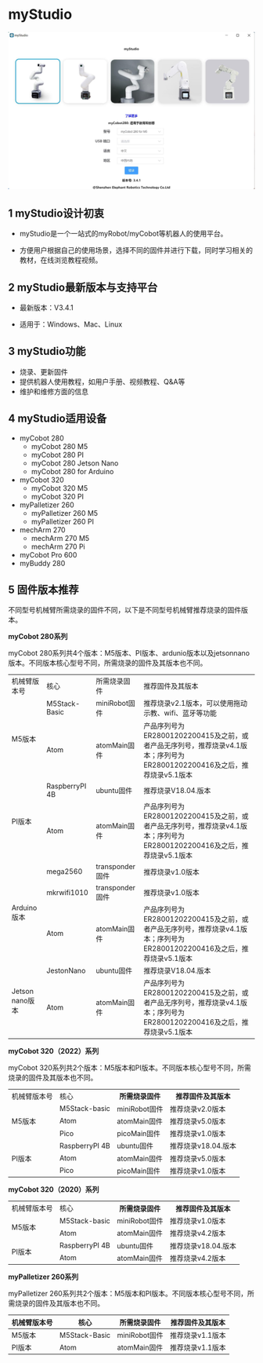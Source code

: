 # myStudio

![TOOL](../../resources/7-BasicFunctionApplication/7.1/7.1-1.png)

## 1 myStudio设计初衷

- myStudio是一个一站式的myRobot/myCobot等机器人的使用平台。

- 方便用户根据自己的使用场景，选择不同的固件并进行下载，同时学习相关的教材，在线浏览教程视频。

## 2 myStudio最新版本与支持平台

- 最新版本：V3.4.1

- 适用于：Windows、Mac、Linux

## 3 myStudio功能

- 烧录、更新固件
- 提供机器人使用教程，如用户手册、视频教程、Q&A等
- 维护和维修方面的信息

## 4 myStudio适用设备

- myCobot 280
  - myCobot 280 M5
  - myCobot 280 PI
  - myCobot 280 Jetson Nano
  - myCobot 280 for Arduino 
- myCobot 320
  - myCobot 320 M5
  - myCobot 320 PI 
- myPalletizer 260
  - myPalletizer 260 M5
  - myPalletizer 260 PI 
- mechArm 270
  - mechArm 270 M5
  - mechArm 270 Pi
- myCobot Pro 600 
- myBuddy 280

## 5 固件版本推荐

不同型号机械臂所需烧录的固件不同，以下是不同型号机械臂推荐烧录的固件版本。

**myCobot 280系列**

myCobot 280系列共4个版本：M5版本、PI版本、ardunio版本以及jetsonnano版本。不同版本核心型号不同，所需烧录的固件及其版本也不同。

<table>
<tr>
	<td>机械臂版本号</td>
    <td>核心</td>
    <td>所需烧录固件</td>
    <td>推荐固件及其版本</td>
</tr>
<tr>
	<td rowspan='2'>M5版本</td>
    <td>M5Stack-Basic</td>
    <td>miniRobot固件</td>
    <td>推荐烧录v2.1版本，可以使用拖动示教、wifi、蓝牙等功能</td>
</tr>
<tr>
	<td>Atom</td>
    <td>atomMain固件</td>
    <td>产品序列号为ER28001202200415及之前，或者产品无序列号，推荐烧录v4.1版本；序列号为ER28001202200416及之后，推荐烧录v5.1版本</td>
</tr>
<tr>
	<td rowspan='2'>PI版本</td>
	<td>RaspberryPI 4B</td>
	<td>ubuntu固件</td>
	<td>推荐烧录V18.04.版本</td>
</tr>
<tr>
	<td>Atom</td>
	<td>atomMain固件</td>
	<td>产品序列号为ER28001202200415及之前，或者产品无序列号，推荐烧录v4.1版本；序列号为ER28001202200416及之后，推荐烧录v5.1版本</td>
</tr>
<tr>
	<td rowspan='3'>Arduino版本</td>
	<td>mega2560</td>
	<td>transponder固件</td>
	<td>推荐烧录v1.0版本</td>
</tr>
	<td>mkrwifi1010</td>
	<td>transponder固件</td>
	<td>推荐烧录v1.0版本</td>
</tr>
<tr>
	<td>Atom</td>
	<td>atomMain固件</td>
	<td>产品序列号为ER28001202200415及之前，或者产品无序列号，推荐烧录v4.1版本；序列号为ER28001202200416及之后，推荐烧录v5.1版本</td>
</tr>
<tr>
	<td rowspan='2'>Jetson nano版本</td>
	<td>JestonNano</td>
	<td>ubuntu固件</td>
	<td>推荐烧录V18.04.版本</td>
</tr>
<tr>
	<td>Atom</td>
	<td>atomMain固件</td>
	<td>产品序列号为ER28001202200415及之前，或者产品无序列号，推荐烧录v4.1版本；序列号为ER28001202200416及之后，推荐烧录v5.1版本</td>
</tr>
</table>


**myCobot 320（2022）系列**

myCobot 320系列共2个版本：M5版本和PI版本。不同版本核心型号不同，所需烧录的固件及其版本也不同。

<table>
<tr>
	<td>机械臂版本号</td>
    <td>核心</td>
    <th>所需烧录固件</th>
    <th>推荐固件及其版本</th>
</tr>
<tr>
	<td rowspan='3'>M5版本</td>
    <td>M5Stack-basic</td>
    <td>miniRobot固件</td>
    <td>推荐烧录v2.0版本</td>
</tr>
<tr>
	<td>Atom</td>
	<td>atomMain固件</td>
	<td>推荐烧录v5.0版本</td>
</tr>
<tr>
	<td>Pico</td>
	<td>picoMain固件</td>
	<td>推荐烧录v1.0版本</td>
</tr>
<tr>
	<td rowspan='3'>PI版本</td>
	<td>RaspberryPI 4B</td>
	<td>ubuntu固件</td>
	<td>推荐烧录v18.04.版本</td>
</tr>
<tr>
	<td>Atom</td>
	<td>atomMain固件</td>
	<td>推荐烧录v5.0版本</td>
</tr>
<tr>
	<td>Pico</td>
	<td>picoMain固件</td>
	<td>推荐烧录v1.0版本</td>
</tr>
</table>

**myCobot 320（2020）系列**

<table>
<tr>
	<td>机械臂版本号</td>
    <td>核心</td>
    <th>所需烧录固件</th>
    <th>推荐固件及其版本</th>
</tr>
<tr>
	<td rowspan='2'>M5版本</td>
    <td>M5Stack-basic</td>
    <td>miniRobot固件</td>
    <td>推荐烧录v1.0版本</td>
</tr>
<tr>
	<td>Atom</td>
	<td>atomMain固件</td>
	<td>推荐烧录v4.2版本</td>
</tr>
<tr>
	<td rowspan='2'>PI版本</td>
	<td>RaspberryPI 4B</td>
	<td>ubuntu固件</td>
	<td>推荐烧录v18.04.版本</td>
</tr>
<tr>
	<td>Atom</td>
	<td>atomMain固件</td>
	<td>推荐烧录v4.2版本</td>
</tr>
</table>


**myPalletizer 260系列**

myPalletizer 260系列共2个版本：M5版本和PI版本。不同版本核心型号不同，所需烧录的固件及其版本也不同。

| 机械臂版本号 | 核心          | 所需烧录固件  | 推荐固件及其版本 |
| ------------ | ------------- | ------------- | ---------------- |
| M5版本       | M5Stack-Basic | miniRobot固件 | 推荐烧录v1.1版本 |
| PI版本       | Atom          | atomMain固件  | 推荐烧录v1.1版本 |
